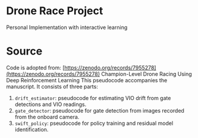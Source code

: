 # Drone Race Project

Personal Implementation with interactive learning



# Source
Code is adopted from: [https://zenodo.org/records/7955278](https://zenodo.org/records/7955278)
Champion-Level Drone Racing Using Deep Reinforcement Learning
This pseudocode accompanies the manuscript. It consists of three parts:

1. `drift_estimator`: pseudocode for estimating VIO drift from gate detections and VIO readings.
2. `gate_detector`: pseudocode for gate detection from images recorded from the onboard camera.
3. `swift_policy`: pseudocode for policy training and residual model identification.

